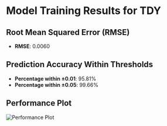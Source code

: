 # Model Training Results for TDY

## Root Mean Squared Error (RMSE)
- **RMSE**: 0.0060

## Prediction Accuracy Within Thresholds
- **Percentage within ±0.01**: 95.81%
- **Percentage within ±0.05**: 99.66%

## Performance Plot
![Performance Plot](../imgs/TDY.png)
